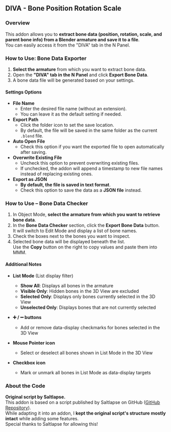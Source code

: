 ## DIVA - Bone Position Rotation Scale  
### Overview  
This addon allows you to **extract bone data (position, rotation, scale, and parent bone info) from a Blender armature and save it to a file**.  
You can easily access it from the "DIVA" tab in the N Panel.  

### How to Use: Bone Data Exporter  
1. **Select the armature** from which you want to extract bone data.  
2. Open the **"DIVA" tab in the N Panel** and click **Export Bone Data**.  
3. A bone data file will be generated based on your settings.  

#### Settings Options  
- **File Name**  
  - Enter the desired file name (without an extension).  
  - You can leave it as the default setting if needed.  
- **Export Path**  
  - Click the folder icon to set the save location.  
  - By default, the file will be saved in the same folder as the current `.blend` file.  
- **Auto Open File**  
  - Check this option if you want the exported file to open automatically after saving.  
- **Overwrite Existing File**  
  - Uncheck this option to prevent overwriting existing files.  
  - If unchecked, the addon will append a timestamp to new file names instead of replacing existing ones.  
- **Export as JSON**  
  - **By default, the file is saved in text format**.  
  - Check this option to save the data as a **JSON file** instead.  


### How to Use – Bone Data Checker  
1. In Object Mode, **select the armature from which you want to retrieve bone data**.  
2. In the **Bone Data Checker** section, click the **Export Bone Data** button.  
   It will switch to Edit Mode and display a list of bone names.  
3. Check the boxes next to the bones you want to inspect.  
4. Selected bone data will be displayed beneath the list.  
   Use the **Copy** button on the right to copy values and paste them into MMM.

#### Additional Notes  
- **List Mode** (List display filter)  
   - **Show All**: Displays all bones in the armature  
   - **Visible Only**: Hidden bones in the 3D View are excluded  
   - **Selected Only**: Displays only bones currently selected in the 3D View  
   - **Unselected Only**: Displays bones that are not currently selected  

- **➕ / ➖ buttons**  
   - Add or remove data-display checkmarks for bones selected in the 3D View  

- **Mouse Pointer icon**  
   - Select or deselect all bones shown in List Mode in the 3D View  

- **Checkbox icon**  
   - Mark or unmark all bones in List Mode as data-display targets


### About the Code  
**Original script by Saltlapse.**  
This addon is based on a script published by Saltlapse on GitHub ([GitHub Repository](https://github.com/Saltlapse/Blender-Mod-Scripts)).  
While adapting it into an addon, I **kept the original script's structure mostly intact** while adding some features.  
Special thanks to Saltlapse for allowing this!   